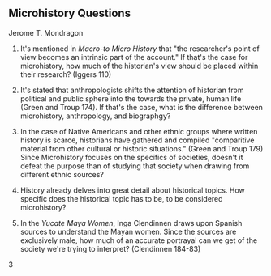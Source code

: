 ## Microhistory Questions
Jerome T. Mondragon

1. It's mentioned in _Macro-to Micro History_ that "the researcher's point of view becomes an intrinsic part of the account." If that's the case for microhistory, how much of the historian's view should be placed within their research? (Iggers 110)

2. It's stated that anthropologists shifts the attention of historian from political and public sphere into the towards the private, human life (Green and Troup 174). If that's the case, what is the difference between microhistory, anthropology, and biographgy?
 
3. In the case of Native Americans and other ethnic groups where written history is scarce, historians have gathered and compiled "comparitive material from other cultural or historic situations." (Green and Troup 179) Since Microhistory focuses on the specifics of societies, doesn't it defeat the purpose than of studying that society when drawing from different ethnic sources? 

4. History already delves into great detail about historical topics. How specific does the historical topic has to be, to be considered microhistory?

5. In the _Yucate Maya Women_, Inga Clendinnen draws upon Spanish sources to understand the Mayan women. Since the sources are exclusively male, how much of an accurate portrayal can we get of the society we're trying to interpret? (Clendinnen 184-83)
  
3


